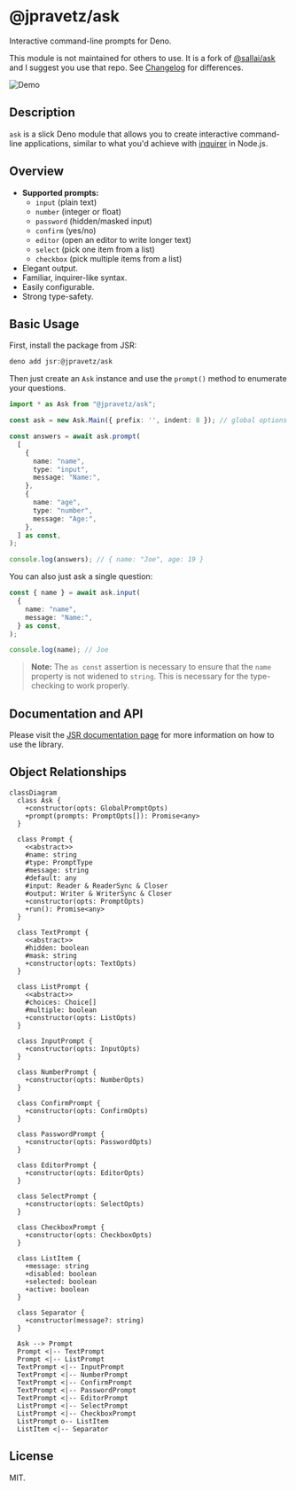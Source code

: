 # @jpravetz/ask

Interactive command-line prompts for Deno.

This module is not maintained for others to use. It is a fork of [@sallai/ask](https://github.com/jozsefsallai/ask) and I suggest you use that repo. See [Changelog](./CHANGELOG.md) for differences.

![Demo](.github/assets/demo.gif)

## Description

`ask` is a slick Deno module that allows you to create interactive command-line applications, similar to what you'd achieve with [inquirer](https://www.npmjs.com/package/inquirer) in Node.js.

## Overview

- **Supported prompts:**
  - `input` (plain text)
  - `number` (integer or float)
  - `password` (hidden/masked input)
  - `confirm` (yes/no)
  - `editor` (open an editor to write longer text)
  - `select` (pick one item from a list)
  - `checkbox` (pick multiple items from a list)
- Elegant output.
- Familiar, inquirer-like syntax.
- Easily configurable.
- Strong type-safety.

## Basic Usage

First, install the package from JSR:

```sh
deno add jsr:@jpravetz/ask
```

Then just create an `Ask` instance and use the `prompt()` method to enumerate
your questions.

```ts
import * as Ask from "@jpravetz/ask";

const ask = new Ask.Main({ prefix: '', indent: 8 }); // global options are also supported!

const answers = await ask.prompt(
  [
    {
      name: "name",
      type: "input",
      message: "Name:",
    },
    {
      name: "age",
      type: "number",
      message: "Age:",
    },
  ] as const,
);

console.log(answers); // { name: "Joe", age: 19 }
```

You can also just ask a single question:

```ts
const { name } = await ask.input(
  {
    name: "name",
    message: "Name:",
  } as const,
);

console.log(name); // Joe
```

> **Note:** The `as const` assertion is necessary to ensure that the `name`
> property is not widened to `string`. This is necessary for the type-checking
> to work properly.

## Documentation and API

Please visit the [JSR documentation page][docs] for more information on how to
use the library.

## Object Relationships

```mermaid
classDiagram
  class Ask {
    +constructor(opts: GlobalPromptOpts)
    +prompt(prompts: PromptOpts[]): Promise<any>
  }

  class Prompt {
    <<abstract>>
    #name: string
    #type: PromptType
    #message: string
    #default: any
    #input: Reader & ReaderSync & Closer
    #output: Writer & WriterSync & Closer
    +constructor(opts: PromptOpts)
    +run(): Promise<any>
  }

  class TextPrompt {
    <<abstract>>
    #hidden: boolean
    #mask: string
    +constructor(opts: TextOpts)
  }

  class ListPrompt {
    <<abstract>>
    #choices: Choice[]
    #multiple: boolean
    +constructor(opts: ListOpts)
  }

  class InputPrompt {
    +constructor(opts: InputOpts)
  }

  class NumberPrompt {
    +constructor(opts: NumberOpts)
  }

  class ConfirmPrompt {
    +constructor(opts: ConfirmOpts)
  }

  class PasswordPrompt {
    +constructor(opts: PasswordOpts)
  }

  class EditorPrompt {
    +constructor(opts: EditorOpts)
  }

  class SelectPrompt {
    +constructor(opts: SelectOpts)
  }

  class CheckboxPrompt {
    +constructor(opts: CheckboxOpts)
  }

  class ListItem {
    +message: string
    +disabled: boolean
    +selected: boolean
    +active: boolean
  }

  class Separator {
    +constructor(message?: string)
  }

  Ask --> Prompt
  Prompt <|-- TextPrompt
  Prompt <|-- ListPrompt
  TextPrompt <|-- InputPrompt
  TextPrompt <|-- NumberPrompt
  TextPrompt <|-- ConfirmPrompt
  TextPrompt <|-- PasswordPrompt
  TextPrompt <|-- EditorPrompt
  ListPrompt <|-- SelectPrompt
  ListPrompt <|-- CheckboxPrompt
  ListPrompt o-- ListItem
  ListItem <|-- Separator
```

## License

MIT.

[docs]: https://jsr.io/@sallai/ask/doc